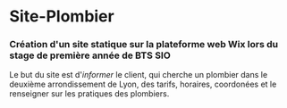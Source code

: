  # Site-Plombier
### Création d'un site statique sur la plateforme web Wix lors du stage de première année de BTS SIO
Le but du site est d'*informer* le client, qui cherche un plombier dans le deuxième arrondissement de Lyon, des tarifs, horaires, coordonées et le renseigner sur les pratiques des plombiers.
